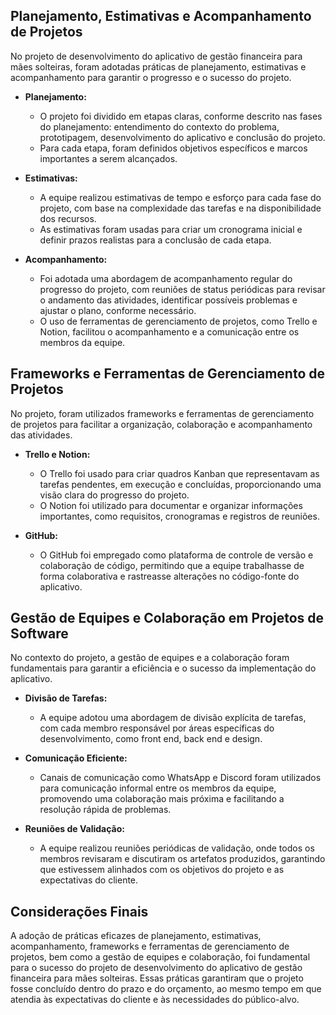 ## Planejamento, Estimativas e Acompanhamento de Projetos

No projeto de desenvolvimento do aplicativo de gestão financeira para mães solteiras, foram adotadas práticas de planejamento, estimativas e acompanhamento para garantir o progresso e o sucesso do projeto.

- **Planejamento:**
  - O projeto foi dividido em etapas claras, conforme descrito nas fases do planejamento: entendimento do contexto do problema, prototipagem, desenvolvimento do aplicativo e conclusão do projeto.
  - Para cada etapa, foram definidos objetivos específicos e marcos importantes a serem alcançados.

- **Estimativas:**
  - A equipe realizou estimativas de tempo e esforço para cada fase do projeto, com base na complexidade das tarefas e na disponibilidade dos recursos.
  - As estimativas foram usadas para criar um cronograma inicial e definir prazos realistas para a conclusão de cada etapa.

- **Acompanhamento:**
  - Foi adotada uma abordagem de acompanhamento regular do progresso do projeto, com reuniões de status periódicas para revisar o andamento das atividades, identificar possíveis problemas e ajustar o plano, conforme necessário.
  - O uso de ferramentas de gerenciamento de projetos, como Trello e Notion, facilitou o acompanhamento e a comunicação entre os membros da equipe.


## Frameworks e Ferramentas de Gerenciamento de Projetos

No projeto, foram utilizados frameworks e ferramentas de gerenciamento de projetos para facilitar a organização, colaboração e acompanhamento das atividades.

- **Trello e Notion:**
  - O Trello foi usado para criar quadros Kanban que representavam as tarefas pendentes, em execução e concluídas, proporcionando uma visão clara do progresso do projeto.
  - O Notion foi utilizado para documentar e organizar informações importantes, como requisitos, cronogramas e registros de reuniões.

- **GitHub:**
  - O GitHub foi empregado como plataforma de controle de versão e colaboração de código, permitindo que a equipe trabalhasse de forma colaborativa e rastreasse alterações no código-fonte do aplicativo.

## Gestão de Equipes e Colaboração em Projetos de Software

No contexto do projeto, a gestão de equipes e a colaboração foram fundamentais para garantir a eficiência e o sucesso da implementação do aplicativo.

- **Divisão de Tarefas:**
  - A equipe adotou uma abordagem de divisão explícita de tarefas, com cada membro responsável por áreas específicas do desenvolvimento, como front end, back end e design.

- **Comunicação Eficiente:**
  - Canais de comunicação como WhatsApp e Discord foram utilizados para comunicação informal entre os membros da equipe, promovendo uma colaboração mais próxima e facilitando a resolução rápida de problemas.

- **Reuniões de Validação:**
  - A equipe realizou reuniões periódicas de validação, onde todos os membros revisaram e discutiram os artefatos produzidos, garantindo que estivessem alinhados com os objetivos do projeto e as expectativas do cliente.

## Considerações Finais

A adoção de práticas eficazes de planejamento, estimativas, acompanhamento, frameworks e ferramentas de gerenciamento de projetos, bem como a gestão de equipes e colaboração, foi fundamental para o sucesso do projeto de desenvolvimento do aplicativo de gestão financeira para mães solteiras. Essas práticas garantiram que o projeto fosse concluído dentro do prazo e do orçamento, ao mesmo tempo em que atendia às expectativas do cliente e às necessidades do público-alvo.
